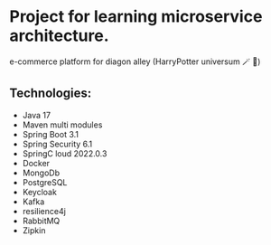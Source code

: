 # Project for learning microservice architecture.

e-commerce platform for diagon alley (HarryPotter universum :magic_wand: :sparkler:)  

## Technologies:
* Java 17
* Maven multi modules
* Spring Boot 3.1
* Spring Security 6.1
* SpringC loud 2022.0.3
* Docker
* MongoDb
* PostgreSQL
* Keycloak
* Kafka
* resilience4j
* RabbitMQ
* Zipkin
